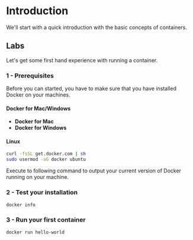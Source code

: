 # Introduction
We'll start with a quick introduction with the basic concepts of containers.

## Labs
Let's get some first hand experience with running a container.

### 1 - Prerequisites
Before you can started, you have to make sure that you have installed Docker on your machines.

#### Docker for Mac/Windows

* **Docker for Mac**
* **Docker for Windows**

#### Linux
~~~sh
curl -fsSL get.docker.com | sh
sudo usermod -aG docker ubuntu
~~~

Execute to following command to output your current version of Docker running on your machine.

### 2 - Test your installation

~~~sh
docker info
~~~

### 3 - Run your first container

~~~sh
docker run hello-world
~~~
